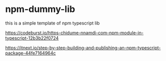 # npm-dummy-lib

this is a simple template of npm typescript lib

https://codeburst.io/https-chidume-nnamdi-com-npm-module-in-typescript-12b3b22f0724

https://itnext.io/step-by-step-building-and-publishing-an-npm-typescript-package-44fe7164964c

